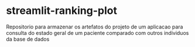 # streamlit-ranking-plot
Repositorio para armazenar os artefatos do projeto de um aplicacao para consulta do estado geral de um paciente comparado com outros individuos da base de dados
